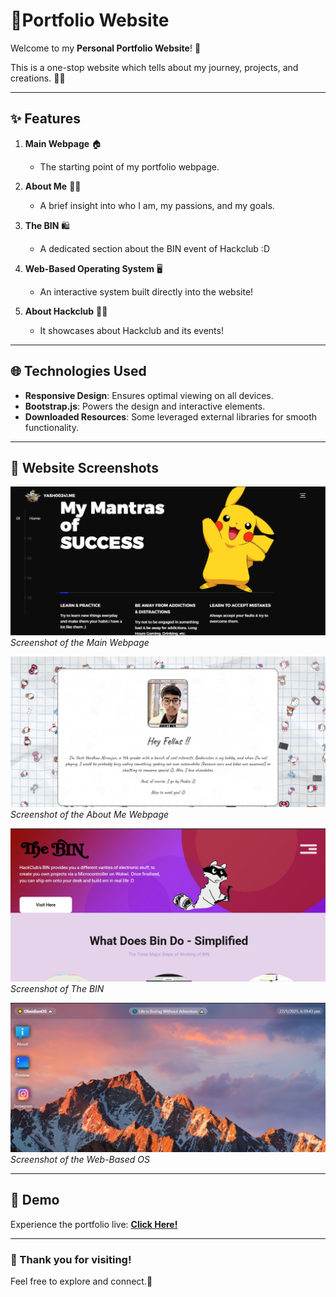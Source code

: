 # 💼Portfolio Website  

Welcome to my **Personal Portfolio Website**! 🌟  

This is a one-stop website which tells about my journey, projects, and creations. 🚀📱  

---

## ✨ Features  

1. **Main Webpage** 🏠  
   - The starting point of my portfolio webpage.  

2. **About Me** 👨‍💻  
   - A brief insight into who I am, my passions, and my goals.  

3. **The BIN** 🛍️  
   - A dedicated section about the BIN event of Hackclub :D 

4. **Web-Based Operating System** 🖥️  
   - An interactive system built directly into the website!

5. **About Hackclub** 👨‍💻
   - It showcases about Hackclub and its events! 

---

## 🌐 Technologies Used  

- **Responsive Design**: Ensures optimal viewing on all devices.  
- **Bootstrap.js**: Powers the design and interactive elements.  
- **Downloaded Resources**: Some leveraged external libraries for smooth functionality.  

---

## 📸 Website Screenshots  

![Main Webpage](assets/main_webpage.png)  
*Screenshot of the Main Webpage*  

![About Me Page](assets/about_me.png)  
*Screenshot of the About Me Webpage*  

![The BIN](assets/the_bin.png)  
*Screenshot of The BIN*  

![Web-Based Operating System](assets/web_based_os.png)  
*Screenshot of the Web-Based OS*  

---

## 🚀 Demo  

Experience the portfolio live: **[Click Here!](https://yash00241.github.io/)**  

---  

### 🎉 Thank you for visiting!  
Feel free to explore and connect.💖  
